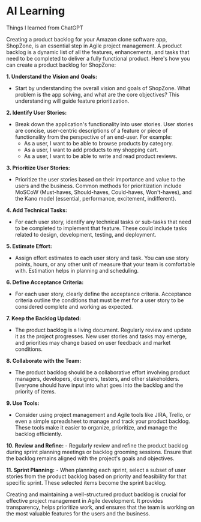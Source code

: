# AI Learning

Things I learned from ChatGPT

Creating a product backlog for your Amazon clone software app, ShopZone, is an essential step in Agile project management. A product backlog is a dynamic list of all the features, enhancements, and tasks that need to be completed to deliver a fully functional product. Here's how you can create a product backlog for ShopZone:

**1. Understand the Vision and Goals:**
   - Start by understanding the overall vision and goals of ShopZone. What problem is the app solving, and what are the core objectives? This understanding will guide feature prioritization.

**2. Identify User Stories:**
   - Break down the application's functionality into user stories. User stories are concise, user-centric descriptions of a feature or piece of functionality from the perspective of an end-user. For example:
     - As a user, I want to be able to browse products by category.
     - As a user, I want to add products to my shopping cart.
     - As a user, I want to be able to write and read product reviews.

**3. Prioritize User Stories:**
   - Prioritize the user stories based on their importance and value to the users and the business. Common methods for prioritization include MoSCoW (Must-haves, Should-haves, Could-haves, Won't-haves), and the Kano model (essential, performance, excitement, indifferent).

**4. Add Technical Tasks:**
   - For each user story, identify any technical tasks or sub-tasks that need to be completed to implement that feature. These could include tasks related to design, development, testing, and deployment.

**5. Estimate Effort:**
   - Assign effort estimates to each user story and task. You can use story points, hours, or any other unit of measure that your team is comfortable with. Estimation helps in planning and scheduling.

**6. Define Acceptance Criteria:**
   - For each user story, clearly define the acceptance criteria. Acceptance criteria outline the conditions that must be met for a user story to be considered complete and working as expected.

**7. Keep the Backlog Updated:**
   - The product backlog is a living document. Regularly review and update it as the project progresses. New user stories and tasks may emerge, and priorities may change based on user feedback and market conditions.

**8. Collaborate with the Team:**
   - The product backlog should be a collaborative effort involving product managers, developers, designers, testers, and other stakeholders. Everyone should have input into what goes into the backlog and the priority of items.

**9. Use Tools:**
   - Consider using project management and Agile tools like JIRA, Trello, or even a simple spreadsheet to manage and track your product backlog. These tools make it easier to organize, prioritize, and manage the backlog efficiently.

**10. Review and Refine:**
    - Regularly review and refine the product backlog during sprint planning meetings or backlog grooming sessions. Ensure that the backlog remains aligned with the project's goals and objectives.

**11. Sprint Planning:**
    - When planning each sprint, select a subset of user stories from the product backlog based on priority and feasibility for that specific sprint. These selected items become the sprint backlog.

Creating and maintaining a well-structured product backlog is crucial for effective project management in Agile development. It provides transparency, helps prioritize work, and ensures that the team is working on the most valuable features for the users and the business.